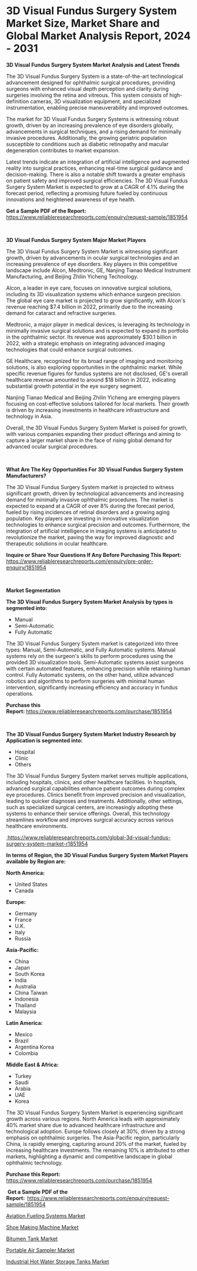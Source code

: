 <p><h1>3D Visual Fundus Surgery System Market Size, Market Share and Global Market Analysis Report, 2024 - 2031</h1></p><p><strong>3D Visual Fundus Surgery System Market Analysis and Latest Trends</strong></p>
<p><p>The 3D Visual Fundus Surgery System is a state-of-the-art technological advancement designed for ophthalmic surgical procedures, providing surgeons with enhanced visual depth perception and clarity during surgeries involving the retina and vitreous. This system consists of high-definition cameras, 3D visualization equipment, and specialized instrumentation, enabling precise maneuverability and improved outcomes. </p><p>The market for 3D Visual Fundus Surgery Systems is witnessing robust growth, driven by an increasing prevalence of eye disorders globally, advancements in surgical techniques, and a rising demand for minimally invasive procedures. Additionally, the growing geriatric population susceptible to conditions such as diabetic retinopathy and macular degeneration contributes to market expansion. </p><p>Latest trends indicate an integration of artificial intelligence and augmented reality into surgical practices, enhancing real-time surgical guidance and decision-making. There is also a notable shift towards a greater emphasis on patient safety and improved surgical efficiencies. The 3D Visual Fundus Surgery System Market is expected to grow at a CAGR of 4.1% during the forecast period, reflecting a promising future fueled by continuous innovations and heightened awareness of eye health.</p></p>
<p><strong>Get a Sample PDF of the Report:&nbsp;</strong> <a href="https://www.reliableresearchreports.com/enquiry/request-sample/1851954?utm_campaign=1625&utm_medium=2&utm_source=Github&utm_content=ia&utm_term=19102024&utm_id=3d-visual-fundus-surgery-system">https://www.reliableresearchreports.com/enquiry/request-sample/1851954</a></p>
<p>&nbsp;</p>
<p><strong>3D Visual Fundus Surgery System Major Market Players</strong></p>
<p><p>The 3D Visual Fundus Surgery System Market is witnessing significant growth, driven by advancements in ocular surgical technologies and an increasing prevalence of eye disorders. Key players in this competitive landscape include Alcon, Medtronic, GE, Nanjing Tianao Medical Instrument Manufacturing, and Beijing Zhilin Yicheng Technology. </p><p>Alcon, a leader in eye care, focuses on innovative surgical solutions, including its 3D visualization systems which enhance surgeon precision. The global eye care market is projected to grow significantly, with Alcon's revenue reaching $7.4 billion in 2022, primarily due to the increasing demand for cataract and refractive surgeries.</p><p>Medtronic, a major player in medical devices, is leveraging its technology in minimally invasive surgical solutions and is expected to expand its portfolio in the ophthalmic sector. Its revenue was approximately $30.1 billion in 2022, with a strategic emphasis on integrating advanced imaging technologies that could enhance surgical outcomes.</p><p>GE Healthcare, recognized for its broad range of imaging and monitoring solutions, is also exploring opportunities in the ophthalmic market. While specific revenue figures for fundus systems are not disclosed, GE's overall healthcare revenue amounted to around $18 billion in 2022, indicating substantial growth potential in the eye surgery segment.</p><p>Nanjing Tianao Medical and Beijing Zhilin Yicheng are emerging players focusing on cost-effective solutions tailored for local markets. Their growth is driven by increasing investments in healthcare infrastructure and technology in Asia.</p><p>Overall, the 3D Visual Fundus Surgery System Market is poised for growth, with various companies expanding their product offerings and aiming to capture a larger market share in the face of rising global demand for advanced ocular surgical procedures.</p></p>
<p>&nbsp;</p>
<p><strong>What Are The Key Opportunities For 3D Visual Fundus Surgery System Manufacturers?</strong></p>
<p><p>The 3D Visual Fundus Surgery System market is projected to witness significant growth, driven by technological advancements and increasing demand for minimally invasive ophthalmic procedures. The market is expected to expand at a CAGR of over 8% during the forecast period, fueled by rising incidences of retinal disorders and a growing aging population. Key players are investing in innovative visualization technologies to enhance surgical precision and outcomes. Furthermore, the integration of artificial intelligence in imaging systems is anticipated to revolutionize the market, paving the way for improved diagnostic and therapeutic solutions in ocular healthcare.</p></p>
<p><strong>Inquire or Share Your Questions If Any Before Purchasing This Report:</strong> <a href="https://www.reliableresearchreports.com/enquiry/pre-order-enquiry/1851954?utm_campaign=1625&utm_medium=2&utm_source=Github&utm_content=ia&utm_term=19102024&utm_id=3d-visual-fundus-surgery-system">https://www.reliableresearchreports.com/enquiry/pre-order-enquiry/1851954</a></p>
<p>&nbsp;</p>
<p><strong>Market Segmentation</strong></p>
<p><strong>The 3D Visual Fundus Surgery System Market Analysis by types is segmented into:</strong></p>
<p><ul><li>Manual</li><li>Semi-Automatic</li><li>Fully Automatic</li></ul></p>
<p><p>The 3D Visual Fundus Surgery System market is categorized into three types: Manual, Semi-Automatic, and Fully Automatic systems. Manual systems rely on the surgeon's skills to perform procedures using the provided 3D visualization tools. Semi-Automatic systems assist surgeons with certain automated features, enhancing precision while retaining human control. Fully Automatic systems, on the other hand, utilize advanced robotics and algorithms to perform surgeries with minimal human intervention, significantly increasing efficiency and accuracy in fundus operations.</p></p>
<p><strong>Purchase this Report:&nbsp;</strong><a href="https://www.reliableresearchreports.com/purchase/1851954?utm_campaign=1625&utm_medium=2&utm_source=Github&utm_content=ia&utm_term=19102024&utm_id=3d-visual-fundus-surgery-system">https://www.reliableresearchreports.com/purchase/1851954</a></p>
<p>&nbsp;</p>
<p><strong>The 3D Visual Fundus Surgery System Market Industry Research by Application is segmented into:</strong></p>
<p><ul><li>Hospital</li><li>Clinic</li><li>Others</li></ul></p>
<p><p>The 3D Visual Fundus Surgery System market serves multiple applications, including hospitals, clinics, and other healthcare facilities. In hospitals, advanced surgical capabilities enhance patient outcomes during complex eye procedures. Clinics benefit from improved precision and visualization, leading to quicker diagnoses and treatments. Additionally, other settings, such as specialized surgical centers, are increasingly adopting these systems to enhance their service offerings. Overall, this technology streamlines workflow and improves surgical accuracy across various healthcare environments.</p></p>
<p><a href="https://www.reliableresearchreports.com/global-3d-visual-fundus-surgery-system-market-r1851954?utm_campaign=1625&utm_medium=2&utm_source=Github&utm_content=ia&utm_term=19102024&utm_id=3d-visual-fundus-surgery-system">&nbsp;https://www.reliableresearchreports.com/global-3d-visual-fundus-surgery-system-market-r1851954</a></p>
<p><strong>In terms of Region, the 3D Visual Fundus Surgery System Market Players available by Region are:</strong></p>
<p>
    <p> <strong> North America: </strong>
        <ul>
            <li>United States</li>
            <li>Canada</li>
        </ul>
        </p> 
    <p> <strong> Europe: </strong>
        <ul>
            <li>Germany</li>
            <li>France</li>
            <li>U.K.</li>
            <li>Italy</li>
            <li>Russia</li>
        </ul>
        </p> 
    <p> <strong> Asia-Pacific: </strong>
        <ul>
            <li>China</li>
            <li>Japan</li>
            <li>South Korea</li>
            <li>India</li>
            <li>Australia</li>
            <li>China Taiwan</li>
            <li>Indonesia</li>
            <li>Thailand</li>
            <li>Malaysia</li>
        </ul>
        </p> 
    <p> <strong> Latin America: </strong>
        <ul>
            <li>Mexico</li>
            <li>Brazil</li>
            <li>Argentina Korea</li>
            <li>Colombia</li>
        </ul>
        </p> 
    <p> <strong> Middle East & Africa: </strong>
        <ul>
            <li>Turkey</li>
            <li>Saudi</li>
            <li>Arabia</li>
            <li>UAE</li>
            <li>Korea</li>
        </ul>
    </p>
    </p>
<p><p>The 3D Visual Fundus Surgery System Market is experiencing significant growth across various regions. North America leads with approximately 40% market share due to advanced healthcare infrastructure and technological adoption. Europe follows closely at 30%, driven by a strong emphasis on ophthalmic surgeries. The Asia-Pacific region, particularly China, is rapidly emerging, capturing around 20% of the market, fueled by increasing healthcare investments. The remaining 10% is attributed to other markets, highlighting a dynamic and competitive landscape in global ophthalmic technology.</p></p>
<p><strong>Purchase this Report: </strong><a href="https://www.reliableresearchreports.com/purchase/1851954?utm_campaign=1625&utm_medium=2&utm_source=Github&utm_content=ia&utm_term=19102024&utm_id=3d-visual-fundus-surgery-system">https://www.reliableresearchreports.com/purchase/1851954</a></p>
<p>&nbsp;<strong>Get a Sample PDF of the Report:&nbsp;&nbsp;</strong><a href="https://www.reliableresearchreports.com/enquiry/request-sample/1851954?utm_campaign=1625&utm_medium=2&utm_source=Github&utm_content=ia&utm_term=19102024&utm_id=3d-visual-fundus-surgery-system">https://www.reliableresearchreports.com/enquiry/request-sample/1851954</a></p>
<p><strong></strong></p>
<p><p><a href="https://www.linkedin.com/pulse/aviation-fueling-systems-spectrum-usage-patterns-sector-evolution-xey4c?utm_campaign=1625&utm_medium=2&utm_source=Github&utm_content=ia&utm_term=19102024&utm_id=3d-visual-fundus-surgery-system">Aviation Fueling Systems Market</a></p><p><a href="https://www.linkedin.com/pulse/consumer-behavior-shifts-shoe-making-machine-market-demand-zstac?utm_campaign=1625&utm_medium=2&utm_source=Github&utm_content=ia&utm_term=19102024&utm_id=3d-visual-fundus-surgery-system">Shoe Making Machine Market</a></p><p><a href="https://www.linkedin.com/pulse/bitumen-tank-industry-insights-report-analyzing-market-trends-igpmc?utm_campaign=1625&utm_medium=2&utm_source=Github&utm_content=ia&utm_term=19102024&utm_id=3d-visual-fundus-surgery-system">Bitumen Tank Market</a></p><p><a href="https://www.linkedin.com/pulse/global-portable-air-sampler-market-pulse-trends-growth-analysis-kzt6c?utm_campaign=1625&utm_medium=2&utm_source=Github&utm_content=ia&utm_term=19102024&utm_id=3d-visual-fundus-surgery-system">Portable Air Sampler Market</a></p><p><a href="https://www.linkedin.com/pulse/industrial-hot-water-storage-tanks-market-outlook-current-assessment-8hfjc?utm_campaign=1625&utm_medium=2&utm_source=Github&utm_content=ia&utm_term=19102024&utm_id=3d-visual-fundus-surgery-system">Industrial Hot Water Storage Tanks Market</a></p></p>